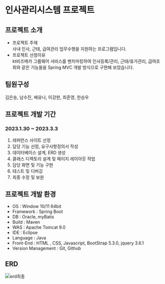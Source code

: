 # 인사관리시스템 프로젝트
## 프로젝트 소개
- 프로젝트 주제  
   사내 인사, 근태, 급여관리 업무수행을 지원하는 프로그램입니다.
- 프로젝트 선정이유  
   kt비즈메카 그룹웨어 서비스를 벤치마킹하여 인사등록/관리, 근태/휴가관리, 급여조회와 같은 기능들을 Spring MVC 개발 방식으로 구현해 보았습니다.
## 팀원구성  
김은송, 남수진, 배유나, 이강현, 최준영, 한승우
## 프로젝트 개발 기간  
### 2023.1.30 ~ 2023.3.3
1. 레퍼런스 사이트 선정
2. 담당 기능 선정, 요구사항정의서 작성
3. 데이터베이스 설계, ERD 생성
4. 클래스 디렉토리 설계 및 페이지 레이아웃 작업
5. 담당 화면 및 기능 구현
6. 테스트 및 디버깅
7. 최종 수정 및 보완
## 프로젝트 개발 환경
- OS : Window 10/11 64bit
- Framework : Spring Boot
- DB : Oracle, myBatis
- Build : Maven
- WAS : Apache Tomcat 9.0
- IDE : Eclipse
- Language : Java
- Front-End : HTML , CSS, Javascript, BootStrap 5.3.0, jquery 3.6.1
- Version Management : Git, Github
## ERD
![erd최종](https://github.com/yunabb/final-project/assets/115030323/7a51bace-28e9-4363-ac56-f06e1d5a60a0)

